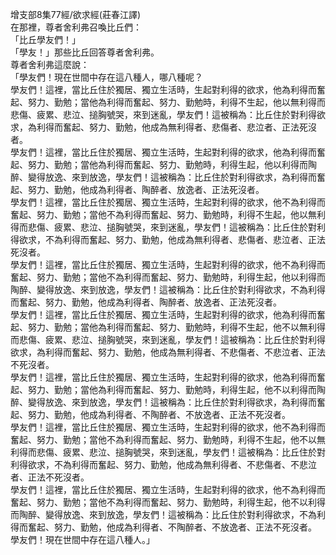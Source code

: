 增支部8集77經/欲求經(莊春江譯)  
在那裡，尊者舍利弗召喚比丘們：  
「比丘學友們！」  
「學友！」那些比丘回答尊者舍利弗。  
尊者舍利弗這麼說：  
「學友們！現在世間中存在這八種人，哪八種呢？  
學友們！這裡，當比丘住於獨居、獨立生活時，生起對利得的欲求，他為利得而奮起、努力、勤勉；當他為利得而奮起、努力、勤勉時，利得不生起，他以無利得而悲傷、疲累、悲泣、搥胸號哭，來到迷亂，學友們！這被稱為：比丘住於對利得欲求，為利得而奮起、努力、勤勉，他成為無利得者、悲傷者、悲泣者、正法死沒者。  
學友們！這裡，當比丘住於獨居、獨立生活時，生起對利得的欲求，他為利得而奮起、努力、勤勉；當他為利得而奮起、努力、勤勉時，利得生起，他以利得而陶醉、變得放逸、來到放逸，學友們！這被稱為：比丘住於對利得欲求，為利得而奮起、努力、勤勉，他成為利得者、陶醉者、放逸者、正法死沒者。  
學友們！這裡，當比丘住於獨居、獨立生活時，生起對利得的欲求，他不為利得而奮起、努力、勤勉；當他不為利得而奮起、努力、勤勉時，利得不生起，他以無利得而悲傷、疲累、悲泣、搥胸號哭，來到迷亂，學友們！這被稱為：比丘住於對利得欲求，不為利得而奮起、努力、勤勉，他成為無利得者、悲傷者、悲泣者、正法死沒者。  
學友們！這裡，當比丘住於獨居、獨立生活時，生起對利得的欲求，他不為利得而奮起、努力、勤勉；當他不為利得而奮起、努力、勤勉時，利得生起，他以利得而陶醉、變得放逸、來到放逸，學友們！這被稱為：比丘住於對利得欲求，不為利得而奮起、努力、勤勉，他成為利得者、陶醉者、放逸者、正法死沒者。  
學友們！這裡，當比丘住於獨居、獨立生活時，生起對利得的欲求，他為利得而奮起、努力、勤勉；當他為利得而奮起、努力、勤勉時，利得不生起，他不以無利得而悲傷、疲累、悲泣、搥胸號哭，來到迷亂，學友們！這被稱為：比丘住於對利得欲求，為利得而奮起、努力、勤勉，他成為無利得者、不悲傷者、不悲泣者、正法不死沒者。  
學友們！這裡，當比丘住於獨居、獨立生活時，生起對利得的欲求，他為利得而奮起、努力、勤勉；當他為利得而奮起、努力、勤勉時，利得生起，他不以利得而陶醉、變得放逸、來到放逸，學友們！這被稱為：比丘住於對利得欲求，為利得而奮起、努力、勤勉，他成為利得者、不陶醉者、不放逸者、正法不死沒者。  
學友們！這裡，當比丘住於獨居、獨立生活時，生起對利得的欲求，他不為利得而奮起、努力、勤勉；當他不為利得而奮起、努力、勤勉時，利得不生起，他不以無利得而悲傷、疲累、悲泣、搥胸號哭，來到迷亂，學友們！這被稱為：比丘住於對利得欲求，不為利得而奮起、努力、勤勉，他成為無利得者、不悲傷者、不悲泣者、正法不死沒者。  
學友們！這裡，當比丘住於獨居、獨立生活時，生起對利得的欲求，他不為利得而奮起、努力、勤勉；當他不為利得而奮起、努力、勤勉時，利得生起，他不以利得而陶醉、變得放逸、來到放逸，學友們！這被稱為：比丘住於對利得欲求，不為利得而奮起、努力、勤勉，他成為利得者、不陶醉者、不放逸者、正法不死沒者。  
學友們！現在世間中存在這八種人。」  
  
  

